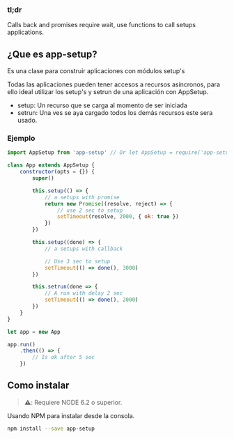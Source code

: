 

### tl;dr
Calls back and promises require wait, use functions to call setups applications.

## ¿Que es app-setup?
Es una clase para construir aplicaciones con módulos setup's

Todas las aplicaciones pueden tener accesos a recursos asíncronos, para ello ideal utilizar los setup's y setrun de una aplicación con AppSetup.

* setup: Un recurso que se carga al momento de ser iniciada
* setrun: Una ves se aya cargado todos los demás recursos este sera usado.

### Ejemplo
```javascript
import AppSetup from 'app-setup' // Or let AppSetup = require('app-setup').AppSetup

class App extends AppSetup {
    constructor(opts = {}) {
        super()

        this.setup(() => {
            // a setups with promise
            return new Promise((resolve, reject) => {
                // use 2 sec to setup
                setTimeout(resolve, 2000, { ok: true })
            })
        })

        this.setup((done) => {
            // a setups with callback

            // Use 3 sec to setup
            setTimeout(() => done(), 3000)
        })

        this.setrun(done => {
            // A run with delay 2 sec 
            setTimeout(() => done(), 2000)
        })
    }
}

let app = new App

app.run()
    .then(() => {
        // Is ok after 5 sec
    })
```

## Como instalar
> :warning:: Requiere NODE 6.2 o superior.

Usando NPM para instalar desde la consola.

```bash
npm install --save app-setup
```

